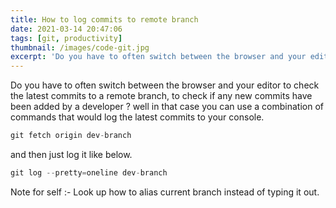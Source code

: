 ```yaml
---
title: How to log commits to remote branch
date: 2021-03-14 20:47:06
tags: [git, productivity]
thumbnail: /images/code-git.jpg
excerpt: 'Do you have to often switch between the browser and your editor to check the latest commits to a remote branch ?'
---
```


Do you have to often switch between the browser and your editor to check the latest commits to a remote branch, to check if any new commits have been added by a developer ? well in that case you can use a combination of commands that would log the latest commits to your console.

```javascript
git fetch origin dev-branch
```

and then just log it like below.

```javascript
git log --pretty=oneline dev-branch
```

Note for self :- Look up how to alias current branch instead of typing it out.
